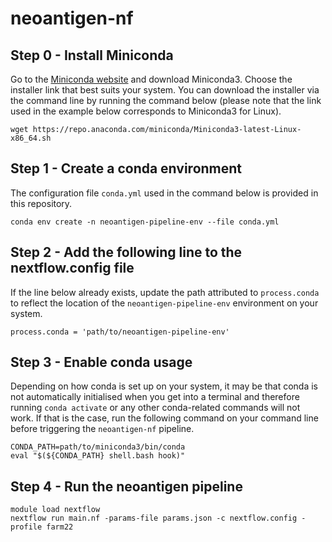 # neoantigen-nf

## Step 0 - Install Miniconda
Go to the [Miniconda website](https://docs.anaconda.com/miniconda/) and download Miniconda3. Choose the installer link that best suits your system. You can download the installer via the command line by running the command below (please note that the link used in the example below corresponds to Miniconda3 for Linux).
```
wget https://repo.anaconda.com/miniconda/Miniconda3-latest-Linux-x86_64.sh
```

## Step 1 - Create a conda environment
The configuration file `conda.yml` used in the command below is provided in this repository.
```
conda env create -n neoantigen-pipeline-env --file conda.yml
```

## Step 2 - Add the following line to the nextflow.config file
If the line below already exists, update the path attributed to `process.conda` to reflect the location of the `neoantigen-pipeline-env` environment on your system.
```
process.conda = 'path/to/neoantigen-pipeline-env'
```

## Step 3 - Enable conda usage
Depending on how conda is set up on your system, it may be that conda is not automatically initialised when you get into a terminal and therefore running `conda activate` or any other conda-related commands will not work. If that is the case, run the following command on your command line before triggering the `neoantigen-nf` pipeline.
```
CONDA_PATH=path/to/miniconda3/bin/conda
eval "$(${CONDA_PATH} shell.bash hook)"
```

## Step 4 - Run the neoantigen pipeline
```
module load nextflow
nextflow run main.nf -params-file params.json -c nextflow.config -profile farm22
```